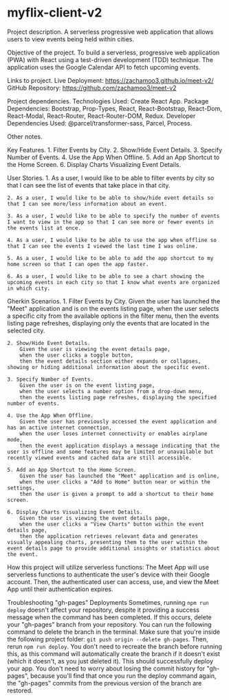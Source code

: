 # myflix-client-v2
 
Project description.
    A serverless progressive web application that allows users to view events being held within cities. 

Objective of the project.
    To build a serverless, progressive web application (PWA) with React using a test-driven development (TDD) technique.  The application uses the Google Calendar API to fetch upcoming events.

Links to project.
    Live Deployment:
        https://zachamoo3.github.io/meet-v2/
    GitHub Repository:
        https://github.com/zachamoo3/meet-v2

Project dependencies.
    Technologies Used:
        Create React App.
    Package Dependencies:
        Bootstrap,
        Prop-Types,
        React,
        React-Bootstrap,
        React-Dom,
        React-Modal,
        React-Router,
        React-Router-DOM,
        Redux.
    Developer Dependencies Used:
        @parcel/transformer-sass,
        Parcel,
        Process.

Other notes.
    

Key Features.
    1. Filter Events by City.
    2. Show/Hide Event Details.
    3. Specify Number of Events.
    4. Use the App When Offline.
    5. Add an App Shortcut to the Home Screen.
    6. Display Charts Visualizing Event Details.


User Stories.
    1. As a user, I would like to be able to filter events by city so that I can see the list of events that take place in that city.

    2. As a user, I would like to be able to show/hide event details so that I can see more/less information about an event.

    3. As a user, I would like to be able to specify the number of events I want to view in the app so that I can see more or fewer events in the events list at once.

    4. As a user, I would like to be able to use the app when offline so that I can see the events I viewed the last time I was online.

    5. As a user, I would like to be able to add the app shortcut to my home screen so that I can open the app faster.

    6. As a user, I would like to be able to see a chart showing the upcoming events in each city so that I know what events are organized in which city.


Gherkin Scenarios.
    1. Filter Events by City.
        Given the user has launched the "Meet" application and is on the events listing page,
        when the user selects a specific city from the available options in the filter menu,
        then the events listing page refreshes, displaying only the events that are located in the selected city.

    2. Show/Hide Event Details.
        Given the user is viewing the event details page,
        when the user clicks a toggle button,
        then the event details section either expands or collapses, showing or hiding additional information about the specific event.

    3. Specify Number of Events.
        Given the user is on the event listing page,
        when the user selects a number option from a drop-down menu,
        then the events listing page refreshes, displaying the specified number of events.

    4. Use the App When Offline.
        Given the user has previously accessed the event application and has an active internet connection,
        when the user loses internet connectivity or enables airplane mode,
        then the event application displays a message indicating that the user is offline and some features may be limited or unavailable but recently viewed events and cached data are still accessible.

    5. Add an App Shortcut to the Home Screen.
        Given the user has launched the "Meet" application and is online,
        when the user clicks a "Add to Home" button near or within the settings,
        then the user is given a prompt to add a shortcut to their home screen.

    6. Display Charts Visualizing Event Details.
        Given the user is viewing the event details page,
        when the user clicks a "View Charts" button within the event details page,
        then the application retrieves relevant data and generates visually appealing charts, presenting them to the user within the event details page to provide additional insights or statistics about the event.

How this project will utilize serverless functions:
    The Meet App will use serverless functions to authenticate the user's device with their Google account.  Then, the authenticated user can access, use, and view the Meet App until their authentication expires.

Troubleshooting "gh-pages" Deployments
    Sometimes, running `npm run deploy` doesn't affect your repository, despite it providing a success message when the command has been completed.
    If this occurs, delete your "gh-pages" branch from your repository.  You can run the following command to delete the branch in the terminal.  Make sure that you're inside the following project folder: `git push origin --delete gh-pages`.
    Then, rerun `npm run deploy`.  You don't need to recreate the branch before running this, as this command will automatically create the branch if it doesn't exist (which it doesn't, as you just deleted it). This should successfully deploy your app.
    You don't need to worry about losing the commit history for "gh-pages", because you'll find that once you run the deploy command again, the "gh-pages" commits from the previous version of the branch are restored.
    